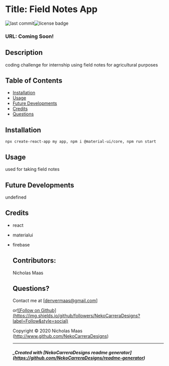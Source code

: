 # Title: Field Notes App

![last commit](https://img.shields.io/github/last-commit/NekoCarreraDesigns/nong-coding-challenge?style=flat-square)![license badge](https://img.shields.io/github/license/NekoCarreraDesigns/nong-coding-challenge?style=flat-square)

### URL: Coming Soon!

## Description

coding challenge for internship using field notes for agricultural purposes

## Table of Contents

- [Installation](#installation)
- [Usage](#usage)
- [Future Developments](#futureDevelopments)
- [Credits](#credits)
- [Questions](#questions)

## Installation

` npx create-react-app my app, npm i @material-ui/core, npm run start `

## Usage

used for taking field notes

## Future Developments

undefined

## Credits

- react

- materialui

- firebase

  ## Contributors:

  Nicholas Maas

  ## Questions?

  Contact me at [denvermaas@gmail.com]

  or[![Follow on Github] (https://img.shields.io/github/followers/NekoCarreraDesigns?label=Follow&style=social)](http://www.github.com/NekoCarreraDesigns)

  Copyright © 2020 Nicholas Maas (http://www.github.com/NekoCarreraDesigns)

  ***

  ##### \_Created with [NekoCarreraDesigns readme generator] (https://github.com/NekoCarreraDesigns/readme-generator)

